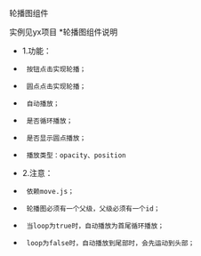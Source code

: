 轮播图组件

实例见yx项目
 *轮播图组件说明
 * 1.功能：
 * 		按钮点击实现轮播；
 * 		圆点点击实现轮播；
 * 		自动播放；
 * 		是否循环播放；
 * 		是否显示圆点播放；
 * 		播放类型：opacity、position
 * 2.注意：
 * 		依赖move.js；
 * 		轮播图必须有一个父级，父级必须有一个id；
 * 		当loop为true时，自动播放为首尾循环播放；
 * 		loop为false时，自动播放到尾部时，会先运动到头部；

